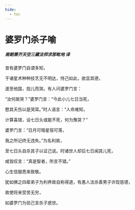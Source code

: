 ```yaml
---
hide:
  - toc
---
```


# **婆罗门杀子喻**

##### 南朝萧齐天空三藏法师求那毗地 译

昔有婆罗门自谓多知，

于诸星术种种技艺无不明达，恃己如此，欲显其德，

遂至他国，抱儿而哭。有人问婆罗门言：

“汝何故哭？”婆罗门言：“今此小儿七日当死，

愍其夭伤以是哭耳。”时人语言：“人命难知，

计算喜错，设七日头或能不死，何为豫哭？”

婆罗门言：“日月可暗星宿可落，

我之所记终无违失。”为名利故，

至七日头自杀其子以证己说。时诸世人却后七日闻其儿死，

咸皆叹言：“真是智者，所言不错。”

心生信服悉来致敬。

犹如佛之四辈弟子为利养故自称得道，有愚人法杀善男子诈现慈德，

故使将来受苦无穷，

如婆罗门为验己言杀子惑世。
